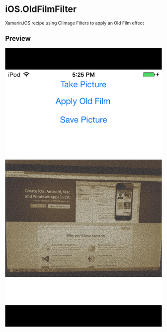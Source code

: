 iOS.OldFilmFilter
=================

Xamarin.iOS recipe using CIImage Filters to apply an Old Film effect

Preview
-------

![AfterFilter](Screenshots/AfterFilter.PNG)
